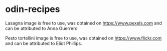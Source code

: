 # odin-recipes
Lasagna image is free to use, was obtained on https://www.pexels.com and can be attributed to Anna Guerrero

Pesto tortellini image is free to use, was obtained
on https://www.flickr.com and can be attributed to Eliot Phillips.